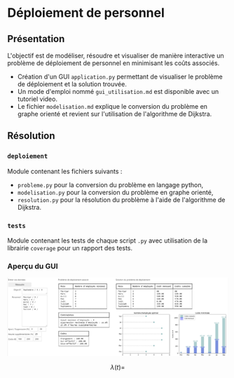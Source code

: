# Déploiement de personnel

## Présentation

L'objectif est de modéliser, résoudre et visualiser de manière interactive un problème de déploiement de personnel en minimisant les coûts associés.

- Création d'un GUI `application.py` permettant de visualiser le problème de déploiement et la solution trouvée.
- Un mode d'emploi nommé `gui_utilisation.md` est disponible avec un tutoriel video.
- Le fichier `modelisation.md` explique le conversion du problème en graphe orienté et revient sur l'utilisation de l'algorithme de Dijkstra.

## Résolution

### `deploiement`

Module contenant les fichiers suivants :

- `probleme.py` pour la conversion du problème en langage python,
- `modelisation.py` pour la conversion du problème en graphe orienté,
- `resolution.py` pour la résolution du problème à l'aide de l'algorithme de Dijkstra.

### `tests`

Module contenant les tests de chaque script `.py` avec utilisation de la librairie `coverage` pour un rapport des tests.

### Aperçu du GUI

<img src="./gui.png"/>

$$\lambda (t) = $$
